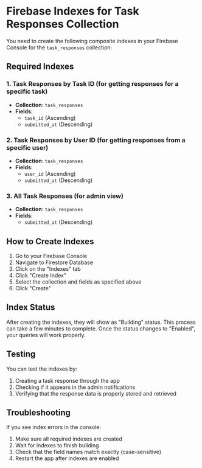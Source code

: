 # Firebase Indexes for Task Responses Collection

You need to create the following composite indexes in your Firebase Console for the `task_responses` collection:

## Required Indexes

### 1. Task Responses by Task ID (for getting responses for a specific task)
- **Collection**: `task_responses`
- **Fields**:
  - `task_id` (Ascending)
  - `submitted_at` (Descending)

### 2. Task Responses by User ID (for getting responses from a specific user)
- **Collection**: `task_responses`
- **Fields**:
  - `user_id` (Ascending)
  - `submitted_at` (Descending)

### 3. All Task Responses (for admin view)
- **Collection**: `task_responses`
- **Fields**:
  - `submitted_at` (Descending)

## How to Create Indexes

1. Go to your Firebase Console
2. Navigate to Firestore Database
3. Click on the "Indexes" tab
4. Click "Create Index"
5. Select the collection and fields as specified above
6. Click "Create"

## Index Status

After creating the indexes, they will show as "Building" status. This process can take a few minutes to complete. Once the status changes to "Enabled", your queries will work properly.

## Testing

You can test the indexes by:
1. Creating a task response through the app
2. Checking if it appears in the admin notifications
3. Verifying that the response data is properly stored and retrieved

## Troubleshooting

If you see index errors in the console:
1. Make sure all required indexes are created
2. Wait for indexes to finish building
3. Check that the field names match exactly (case-sensitive)
4. Restart the app after indexes are enabled 